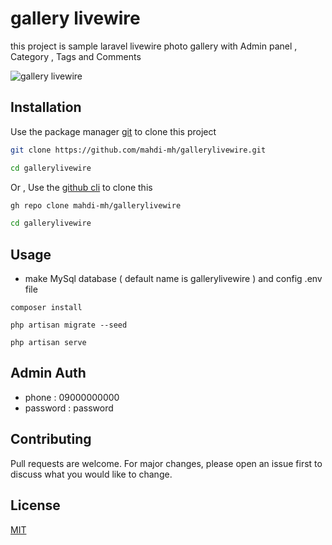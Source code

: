# gallery livewire

this project is sample laravel livewire photo gallery with Admin panel , Category , Tags and Comments

![gallery livewire](https://github.com/mahdi-mh/gallerylivewire/public/images/galleryLivewire.png)

## Installation

Use the package manager [git](https://git-scm.com/downloads/) to clone this project

```bash
git clone https://github.com/mahdi-mh/gallerylivewire.git

cd gallerylivewire
```

Or , Use the [github cli](https://cli.github.com/) to clone this

```bash
gh repo clone mahdi-mh/gallerylivewire

cd gallerylivewire
```

## Usage
* make MySql database ( default name is gallerylivewire ) and config .env file

```composer
composer install

php artisan migrate --seed

php artisan serve
```

## Admin Auth

* phone : 09000000000
* password : password

## Contributing
Pull requests are welcome. For major changes, please open an issue first to discuss what you would like to change.


## License
[MIT](https://choosealicense.com/licenses/mit/)